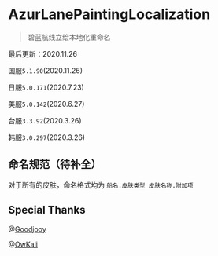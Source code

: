 # AzurLanePaintingLocalization

> 碧蓝航线立绘本地化重命名

最后更新：2020.11.26

国服`5.1.90`(2020.11.26)

日服`5.0.171`(2020.7.23)

美服`5.0.142`(2020.6.27)

台服`3.3.92`(2020.3.26)

韩服`3.0.297`(2020.3.26)





## 命名规范（待补全）

对于所有的皮肤，命名格式均为 `船名.皮肤类型 皮肤名称.附加项`









## Special Thanks

@[Goodjooy](https://github.com/Goodjooy)

@[OwKali](https://github.com/OwKali)